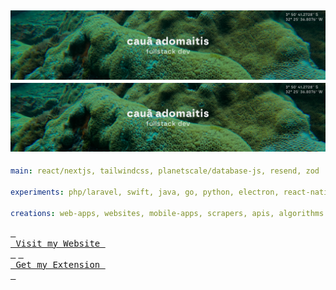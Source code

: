 ![image](https://github.com/adomaitisc/adomaitisc/blob/main/header.png?raw=true)
![image](https://github.com/adomaitisc/adomaitisc/blob/main/hello.png?raw=true)
---

```yaml
main: react/nextjs, tailwindcss, planetscale/database-js, resend, zod

experiments: php/laravel, swift, java, go, python, electron, react-native

creations: web-apps, websites, mobile-apps, scrapers, apis, algorithms
```

[<kbd> <br> Visit my Website <br> </kbd>](https://adomaitisc.com)
[<kbd> <br> Get my Extension <br> </kbd>](https://inspectgpt.com)
